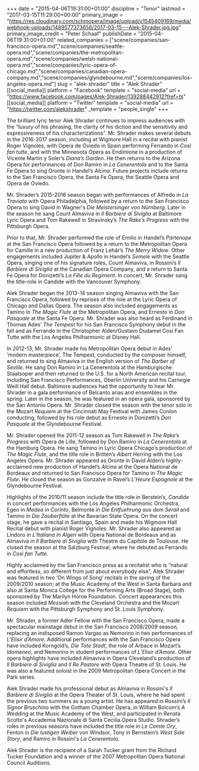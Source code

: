 +++
date = "2015-04-06T19:31:00+01:00"
discipline = "Tenor"
lastmod = "2017-03-15T11:29:00+00:00"
primary_image = "https://res.cloudinary.com/schmopera/image/upload/v1545409169/media/webhook-uploads/1489577373656/2017-03-15---Alek-Shrader.jpg.jpg"
primary_image_credit = "Peter Schaaf"
publishDate = "2015-04-06T19:31:00+01:00"
related_companies = ["scene/companies/san-francisco-opera.md","scene/companies/seattle-opera.md","scene/companies/the-metropolitan-opera.md","scene/companies/welsh-national-opera.md","scene/companies/lyric-opera-of-chicago.md","scene/companies/canadian-opera-company.md","scene/companies/glyndebourne.md","scene/companies/los-angeles-opera.md"]
slug = "alek-shrader"
title = "Alek Shrader"
[[social_media]]
platform = "Facebook"
template = "social-media"
url = "https://www.facebook.com/pages/Alek-Shrader/139288442912?fref=ts"
[[social_media]]
platform = "Twitter"
template = "social-media"
url = "https://twitter.com/alekshrader"
_template = "people_single"
+++

The brilliant lyric tenor Alek Shrader continues to impress audiences with the “luxury of his phrasing, the clarity of his diction and the sensitivity and expressiveness of his characterizations”. Mr. Shrader makes several debuts in the 2016-2017 season, including at Wigmore Hall in a recital with pianist Roger Vignoles, with Opera de Oviedo in Spain performing Ferrando in *Così fan tutte*, and with the Minnesota Opera as Endimione in a production of Vicente Martín y Soler’s *Diana’s Garden*. He then returns to the Arizona Opera for performances of Don Ramiro in *La Cenerentola* and to the Santa Fe Opera to sing Oronte in Handel’s *Alcina*. Future projects include returns to the San Francisco Opera, the Santa Fe Opera, the Seattle Opera and Opera de Oviedo.

Mr. Shrader’s 2015-2016 season began with performances of Alfredo in *La Traviata* with Opera Philadelphia, followed by a return to the San Francisco Opera to sing David in Wagner's *Die Meistersinger von Nürnberg*. Later in the season he sang Count Almaviva in *Il Barbiere di Siviglia* at Baltimore Lyric Opera and Tom Rakewell in Stravinsky’s *The Rake’s Progress* with the Pittsburgh Opera.

Prior to that, Mr. Shrader performed the role of Emilio in Handel’s *Partenope* at the San Francisco Opera followed by a return to the Metropolitan Opera for Camille in a new production of Franz Lehár’s *The Merry Widow*. Other engagements included Jupiter & Apollo in Handel’s *Semele* with the Seattle Opera, singing one of his signature roles, Count Almaviva, in Rossini’s *Il Barbiere di Siviglia* at the Canadian Opera Company, and a return to Santa Fe Opera for Donizetti’s *La Fille du Regiment*. In concert, Mr. Shrader sang the title-role in Candide with the Vancouver Symphony.

Alek Shrader began the 2013-14 season singing Almaviva with the San Francisco Opera, followed by reprises of the role at the Lyric Opera of Chicago and Dallas Opera. The season also included engagements as Tamino in *The Magic Flute* at the Metropolitan Opera, and Ernesto in *Don Pasquale* at the Santa Fe Opera. Mr. Shrader was also heard as Ferdinand in Thomas Ades’ *The Tempest* for his San Francisco Symphony debut in the fall and as Ferrando in the Christopher Alden/Gustavo Dudamel Così Fan Tutte with the Los Angeles Philharmonic at Disney Hall.

In 2012-13, Mr. Shrader made his Metropolitan Opera debut in Ades’ ‘modern masterpiece’, The Tempest, conducted by the composer himself, and returned to sing Almaviva in the English version of *The Barber of Seville*. He sang Don Ramiro in La Cenerentola at the Hamburgische Staatsoper and then returned to the U.S. for a North American recital tour, including San Francisco Performances, Oberlin University and his Carnegie Weill Hall debut. Baltimore audiences had the opportunity to hear Mr. Shrader in a gala performance of Belcanto arias and ensembles in the spring. Later in the season, he was featured in an opera gala, sponsored by the San Antonio Opera. Mr. Shrader closed the season with the tenor solo in the Mozart *Requiem* at the Cincinnati May Festival with James Conlon conducting, followed by his role debut as Ernesto in Donizetti’s *Don Pasquale* at the Glyndebourne Festival.

Mr. Shrader opened the 2011-12 season as Tom Rakewell in *The Rake’s Progress* with Opera de Lille, followed by Don Ramiro in *La Cenerentola* at the Hamburg Opera. He sang Tamino in Lyric Opera Chicago’s production of *The Magic Flute*, and the title role in Britten’s *Albert Herring* with the Los Angeles Opera. Mr. Shrader appeared as Oronte in David Alden’s highly-acclaimed new production of Handel’s *Alcina* at the Opera National de Bordeaux and returned to San Francisco Opera for Tamino in *The Magic Flute*. He closed the season as Gonzalve in Ravel’s *L’Heure Espagnole* at the Glyndebourne Festival.

Highlights of the 2010/11 season include the title role in Berstein’s, *Candide* in concert performances with the Los Angeles Philharmonic Orchestra, Egeo in *Medea in Corinto*, Belmonte in *Die Entfuehrung aus dem Serail* and Tamino in *Die Zauberflöte* at the Bavarian State Opera. On the concert stage, he gave a recital in Santiago, Spain and made his Wigmore Hall Recital debut with pianist Roger Vignoles. Mr. Shrader also appeared as Lindoro in *L’Italiana in Algeri* with Opera National de Bordeaux and as Almaviva in *Il Barbiere di Siviglia* with Theatre du Capitole de Toulouse. He closed the season at the Salzburg Festival, where he debuted as Ferrando in *Cosi fan Tutte*.

Highly acclaimed by the San Francisco press as a recitalist who is “natural and effortless, so different from just about everybody else”, Alek Shrader was featured in two ‘On Wings of Song’ recitals in the spring of the 2009/2010 season; at the Music Academy of the West in Santa Barbara and also at Santa Monica College for the Performing Arts (Broad Stage), both sponsored by The Marilyn Horne Foundation. Concert appearances this season included *Messiah* with the Cleveland Orchestra and the Mozart *Requiem* with the Pittsburgh Symphony and St. Louis Symphony. 

Mr. Shrader, a former Adler Fellow with the San Francisco Opera, made a spectacular mainstage debut in the San Francisco 2008/2009 season, replacing an indisposed Ramon Vargas as Nemorino in two performances of *L’Elisir d’Amore*. Additional performances with the San Francisco Opera have included Korngold’s, *Die Tote Stadt*, the role of Arbace in Mozart’s *Idomeneo*, and Nemorino in student performances of *L’Elisir d’Amore*. Other opera highlights have included Almaviva in Opera Cleveland’s production of *Il Barbiere di Siviglia* and *Il Re Pastore* with Opera Theatre of St. Louis. He was also a featured soloist in the 2009 Metropolitan Opera Concert in the Park series.

Alek Shrader made his professional debut as Almaviva in Rossini's *Il Barbiere di Siviglia* at the Opera Theater of St. Louis, where he had spent the previous two summers as a young artist. He has appeared in Rossini’s *Il Signor Bruschino* with the Gotham Chamber Opera, in William Bolcom’s *A Wedding* at the Music Academy of the West, and participated in Renata Scotto's Accademia Nazionale di Santa Cecilia Opera Studio. Shrader’s roles in previous seasons have included the title role in *Le Comte Ory*, Fenton in *Die lustigen Weiber* von Windsor, Tony in Bernstein’s *West Side Story*, and Ramiro in Rossini's *La Cenerentola*.

Alek Shrader is the recipient of a Sarah Tucker grant from the Richard Tucker Foundation and a winner of the 2007 Metropolitan Opera National Council Auditions.
